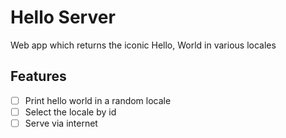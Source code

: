 # Hello Server

Web app which returns the iconic Hello, World in various locales

## Features

- [ ] Print hello world in a random locale
- [ ] Select the locale by id
- [ ] Serve via internet
